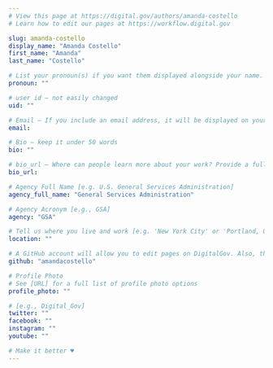 ```yaml
---
# View this page at https://digital.gov/authors/amanda-costello
# Learn how to edit our pages at https://workflow.digital.gov

slug: amanda-costello
display_name: "Amanda Costello"
first_name: "Amanda"
last_name: "Costello"

# List your pronoun(s) if you want them displayed alongside your name. If blank, we'll use just your name. Learn more http://mypronouns.org
pronoun: ""

# user id — not easily changed
uid: ""

# Email — If you include an email address, it will be displayed on your profile page
email: 

# Bio — keep it under 50 words
bio: ""

# bio_url — Where can people learn more about your work? Provide a full URL [e.g. 'https://www.example.gov/']
bio_url: 

# Agency Full Name [e.g. U.S. General Services Administration]
agency_full_name: "General Services Administration"

# Agency Acronym [e.g., GSA]
agency: "GSA"

# Tell us where you live and work [e.g. 'New York City' or 'Portland, OR']
location: ""

# A GitHub account will allow you to edit pages on DigitalGov. Also, the image used in your GitHub account can be used to populate your digital.gov profile photo. Learn more about getting a Github account at [URL]
github: "amandacostello"

# Profile Photo
# See [URL] for a full list of profile photo options
profile_photo: ""

# [e.g., Digital_Gov]
twitter: ""
facebook: ""
instagram: ""
youtube: ""

# Make it better ♥
---
```

